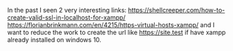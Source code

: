 In the past I seen 2 very interesting links:
            https://shellcreeper.com/how-to-create-valid-ssl-in-localhost-for-xampp/
            https://florianbrinkmann.com/en/4215/https-virtual-hosts-xampp/
and I want to reduce the work to create the url like https://site.test  if have xampp already installed on windows 10.
